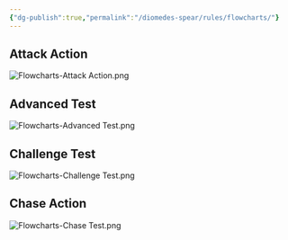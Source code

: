 ```yaml
---
{"dg-publish":true,"permalink":"/diomedes-spear/rules/flowcharts/"}
---
```


## Attack Action
![Flowcharts-Attack Action.png](/img/user/Diomedes'%20Spear/Assests/Flowcharts-Attack%20Action.png)

## Advanced Test
![Flowcharts-Advanced Test.png](/img/user/Diomedes'%20Spear/Assests/Flowcharts-Advanced%20Test.png)

## Challenge Test
![Flowcharts-Challenge Test.png](/img/user/Diomedes'%20Spear/Assests/Flowcharts-Challenge%20Test.png)

## Chase Action
![Flowcharts-Chase Test.png](/img/user/Diomedes'%20Spear/Assests/Flowcharts-Chase%20Test.png)